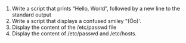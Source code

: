 1. Write a script that prints “Hello, World”, followed by a new line to the standard output
2. Write a script that displays a confused smiley "(Ôo)'.
3. Display the content of the /etc/passwd file
4. Display the content of /etc/passwd and /etc/hosts.
